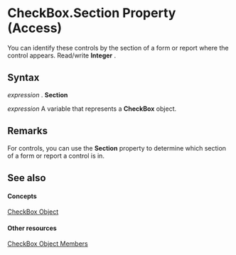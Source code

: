 
# CheckBox.Section Property (Access)

You can identify these controls by the section of a form or report where the control appears. Read/write  **Integer** .


## Syntax

 _expression_ . **Section**

 _expression_ A variable that represents a **CheckBox** object.


## Remarks

For controls, you can use the  **Section** property to determine which section of a form or report a control is in.


## See also


#### Concepts


[CheckBox Object](63e75704-af4d-7b38-7b8b-04f7f17fa1ec.md)
#### Other resources


[CheckBox Object Members](aeefeae7-4053-ec23-80ef-1da1099f54f0.md)
